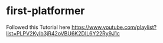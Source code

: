 # first-platformer

Followed this Tutorial here 
https://www.youtube.com/playlist?list=PLPV2KyIb3jR42oVBU6K2DIL6Y22Ry9J1c
